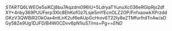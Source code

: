 $START$Q6LWEOe5siKCj8bu7Aqzdm096lU+5LdryaTYunuXc036eRGIpRjs2dfXY+4nby369PUUFerp3Xlc8EhKofOz7Lsje5mYEcnOLZ2OP/FnfxaowkXPrzddGKzV3QWBiR2OkOax4ntLirK2uf6eAUpGcHrov6T22Iy8eZTMfurfrdTnAw/aDGy58Ze9Ug1DJFD/B4W0CDvv6pN1iuS7/ms+Pg==$END$